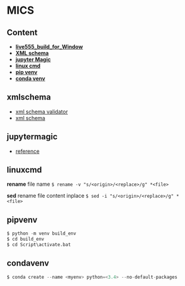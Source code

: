 # MICS  

## Content
* **[live555_build_for_Window](https://github.com/choice17/live555)**   
* **[XML schema](#xmlschema)**  
* **[jupyter Magic](#juptyermagic)**  
* **[linux cmd](#linuxcmd)**  
* **[pip venv](#pipvenv)**  
* **[conda venv](#condavenv)**  

## xmlschema

*  [xml schema validator](https://www.liquid-technologies.com/online-xsd-validator)  
*  [xml schema](http://www.utilities-online.info/xsdvalidation/#.XGOBIVUzaUl)  

## jupytermagic  

* [reference](https://ipython.org/ipython-doc/3/interactive/reference.html)  

## linuxcmd  

**rename**  file name
`$ rename -v "s/<origin>/<replace>/g" *<file>`  

**sed** rename file content inplace
`$ sed -i "s/<origin>/<replace>/g" *<file>`  

## pipvenv  

```python
$ python -m venv build_env
$ cd build_env
$ cd Script\activate.bat
```

## condavenv

```python
$ conda create --name <myenv> python=<3.4> --no-default-packages
```

